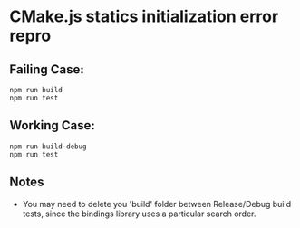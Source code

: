 # CMake.js statics initialization error repro

## Failing Case:
```
npm run build
npm run test
```

## Working Case:
```
npm run build-debug
npm run test
```

## Notes

- You may need to delete you 'build' folder between Release/Debug build tests,
  since the bindings library uses a particular search order.